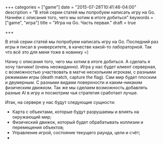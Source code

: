 +++
categories = ["game"]
date = "2015-07-28T10:41:46-04:00"
description = "В этой серии статей мы попробуем написать игру на Go. Начнём с описания того, чего мы хотим в итоге добиться"
keywords = ["game", "игра"]
title = "Игра на Go. Часть первая."
draft = true

+++

В этой серии статей мы попробуем написать игру на Go. Последний раз игры я писал в университете, в качестве какой-то лабораторной. Так что всё это для меня тоже в новинку =)

Начну с описания того, чего мы хотим в итоге добиться. А сделать я хочу танчики! (очень неожиданно). Игра у нас будет клиент серверная, с возможностью участвовать в матче нескольким игрокам, с разными режимами игры (death match, capture the flag). Сам мир будет плоским и двумерным. С разными видами поверхности и каким-никаким физическим движком. Так же мы сделаем возможность добавлять разные AI в игру и посмотрим чья стратегия сработает лучше.

Итак, на сервере у нас будут следующие сущности:

 - Карта с объектами, которые будут разрушаемы и влиять на окружающий мир;
 - Физический движок, который будет обрабатывать коллизии и перемещения объектов;
 - Управление игрой, состояние текущего раунда, цели и счёт;
 - 